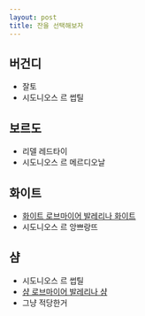 ```yaml
---
layout: post
title: 잔을 선택해보자
---
```


## 버건디 
- 잘토
- 시도니오스 르 썹틸

## 보르도
- 리델 레드타이
- 시도니오스 르 메르디오날

## 화이트
- [화이트 로브마이어 발레리나 화이트](http://www.store.winegreenturtle.com/product/detail.html?product_no=59&cate_no=52&display_group=1)
- 시도니오스 르 앙쁘랑뜨

## 샴
- 시도니오스 르 썹틸
- [샴 로브마이어 발레리나 샴](http://www.store.winegreenturtle.com/product/detail.html?product_no=61&cate_no=52&display_group=1)
- 그냥 적당한거
